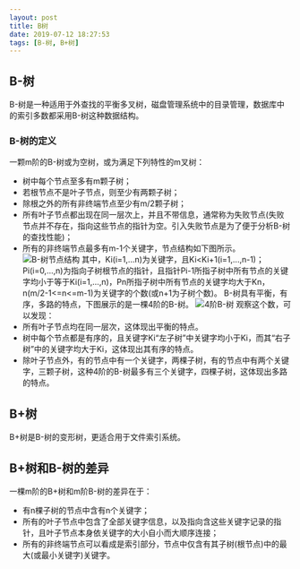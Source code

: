 ```yaml
---
layout: post
title: B树
date: 2019-07-12 18:27:53
tags: [B-树, B+树]
---
```

## B-树
B-树是一种适用于外查找的平衡多叉树，磁盘管理系统中的目录管理，数据库中的索引多数都采用B-树这种数据结构。
### B-树的定义
一颗m阶的B-树或为空树，或为满足下列特性的m叉树：
- 树中每个节点至多有m颗子树；
- 若根节点不是叶子节点，则至少有两颗子树；
- 除根之外的所有非终端节点至少有m/2颗子树；
- 所有叶子节点都出现在同一层次上，并且不带信息，通常称为失败节点(失败节点并不存在，指向这些节点的指针为空。引入失败节点是为了便于分析B-树的查找性能)；
- 所有的非终端节点最多有m-1个关键字，节点结构如下图所示。
![B-树节点结构](https://jlh-1255362804.cos.ap-beijing.myqcloud.com/artical/B%E6%A0%91/20190713-btree-ex2.jpg)
其中，Ki(i=1,...n)为关键字，且Ki<Ki+1(i=1,...,n-1)；Pi(i=0,...,n)为指向子树根节点的指针，且指针Pi-1所指子树中所有节点的关键字均小于等于Ki(i=1,...,n)，Pn所指子树中所有节点的关键字均大于Kn，n(m/2-1<=n<=m-1)为关键字的个数(或n+1为子树个数)。
B-树具有平衡，有序，多路的特点，下图展示的是一棵4阶的B-树。
![4阶B-树](https://jlh-1255362804.cos.ap-beijing.myqcloud.com/artical/B%E6%A0%91/20190712-btree-ex1.jpg)
观察这个数，可以发现：
- 所有叶子节点均在同一层次，这体现出平衡的特点。
- 树中每个节点都是有序的，且关键字Ki“左子树”中关键字均小于Ki，而其“右子树”中的关键字均大于Ki，这体现出其有序的特点。
- 除叶子节点外，有的节点中有一个关键字，两棵子树，有的节点中有两个关键字，三颗子树，这种4阶的B-树最多有三个关键字，四棵子树，这体现出多路的特点。

## B+树
B+树是B-树的变形树，更适合用于文件索引系统。

## B+树和B-树的差异
一棵m阶的B+树和m阶B-树的差异在于：
- 有n棵子树的节点中含有n个关键字；
- 所有的叶子节点中包含了全部关键字信息，以及指向含这些关键字记录的指针，且叶子节点本身依关键字的大小自小而大顺序连接；
- 所有的非终端节点可以看成是索引部分，节点中仅含有其子树(根节点)中的最大(或最小关键字)关键字。
